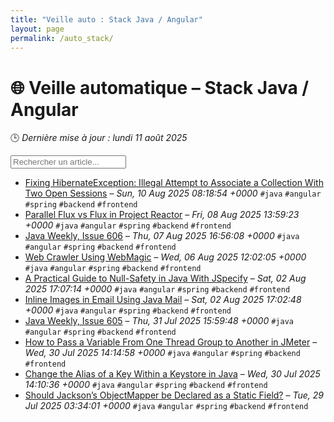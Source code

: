 ```yaml
---
title: "Veille auto : Stack Java / Angular"
layout: page
permalink: /auto_stack/
---
```


# 🌐 Veille automatique – Stack Java / Angular

🕒 *Dernière mise à jour : lundi 11 août 2025*

<div class="search-container">
  <input type="text" id="article-search" placeholder="Rechercher un article...">
  <div class="tag-filters" id="tag-filters">
    <!-- Les filtres par tag seront générés dynamiquement -->
  </div>
</div>

- <span data-article='{"title":"Fixing HibernateException: Illegal Attempt to Associate a Collection With Two Open Sessions","link":"https://feeds.feedblitz.com/~/922995461/0/baeldung~Fixing-HibernateException-Illegal-Attempt-to-Associate-a-Collection-With-Two-Open-Sessions","date":"Sun, 10 Aug 2025 08:18:54 +0000","tags":["java","angular","spring","backend","frontend"]}'>[Fixing HibernateException: Illegal Attempt to Associate a Collection With Two Open Sessions](https://feeds.feedblitz.com/~/922995461/0/baeldung~Fixing-HibernateException-Illegal-Attempt-to-Associate-a-Collection-With-Two-Open-Sessions) – *Sun, 10 Aug 2025 08:18:54 +0000* `#java` `#angular` `#spring` `#backend` `#frontend`</span>
- <span data-article='{"title":"Parallel Flux vs Flux in Project Reactor","link":"https://feeds.feedblitz.com/~/922919054/0/baeldung~Parallel-Flux-vs-Flux-in-Project-Reactor","date":"Fri, 08 Aug 2025 13:59:23 +0000","tags":["java","angular","spring","backend","frontend"]}'>[Parallel Flux vs Flux in Project Reactor](https://feeds.feedblitz.com/~/922919054/0/baeldung~Parallel-Flux-vs-Flux-in-Project-Reactor) – *Fri, 08 Aug 2025 13:59:23 +0000* `#java` `#angular` `#spring` `#backend` `#frontend`</span>
- <span data-article='{"title":"Java Weekly, Issue 606","link":"https://feeds.feedblitz.com/~/922871060/0/baeldung~Java-Weekly-Issue","date":"Thu, 07 Aug 2025 16:56:08 +0000","tags":["java","angular","spring","backend","frontend"]}'>[Java Weekly, Issue 606](https://feeds.feedblitz.com/~/922871060/0/baeldung~Java-Weekly-Issue) – *Thu, 07 Aug 2025 16:56:08 +0000* `#java` `#angular` `#spring` `#backend` `#frontend`</span>
- <span data-article='{"title":"Web Crawler Using WebMagic","link":"https://feeds.feedblitz.com/~/922790837/0/baeldung~Web-Crawler-Using-WebMagic","date":"Wed, 06 Aug 2025 12:02:05 +0000","tags":["java","angular","spring","backend","frontend"]}'>[Web Crawler Using WebMagic](https://feeds.feedblitz.com/~/922790837/0/baeldung~Web-Crawler-Using-WebMagic) – *Wed, 06 Aug 2025 12:02:05 +0000* `#java` `#angular` `#spring` `#backend` `#frontend`</span>
- <span data-article='{"title":"A Practical Guide to Null-Safety in Java With JSpecify","link":"https://feeds.feedblitz.com/~/922603523/0/baeldung~A-Practical-Guide-to-NullSafety-in-Java-With-JSpecify","date":"Sat, 02 Aug 2025 17:07:14 +0000","tags":["java","angular","spring","backend","frontend"]}'>[A Practical Guide to Null-Safety in Java With JSpecify](https://feeds.feedblitz.com/~/922603523/0/baeldung~A-Practical-Guide-to-NullSafety-in-Java-With-JSpecify) – *Sat, 02 Aug 2025 17:07:14 +0000* `#java` `#angular` `#spring` `#backend` `#frontend`</span>
- <span data-article='{"title":"Inline Images in Email Using Java Mail","link":"https://feeds.feedblitz.com/~/922603526/0/baeldung~Inline-Images-in-Email-Using-Java-Mail","date":"Sat, 02 Aug 2025 17:02:48 +0000","tags":["java","angular","spring","backend","frontend"]}'>[Inline Images in Email Using Java Mail](https://feeds.feedblitz.com/~/922603526/0/baeldung~Inline-Images-in-Email-Using-Java-Mail) – *Sat, 02 Aug 2025 17:02:48 +0000* `#java` `#angular` `#spring` `#backend` `#frontend`</span>
- <span data-article='{"title":"Java Weekly, Issue 605","link":"https://feeds.feedblitz.com/~/922497656/0/baeldung~Java-Weekly-Issue","date":"Thu, 31 Jul 2025 15:59:48 +0000","tags":["java","angular","spring","backend","frontend"]}'>[Java Weekly, Issue 605](https://feeds.feedblitz.com/~/922497656/0/baeldung~Java-Weekly-Issue) – *Thu, 31 Jul 2025 15:59:48 +0000* `#java` `#angular` `#spring` `#backend` `#frontend`</span>
- <span data-article='{"title":"How to Pass a Variable From One Thread Group to Another in JMeter","link":"https://feeds.feedblitz.com/~/922429586/0/baeldung~How-to-Pass-a-Variable-From-One-Thread-Group-to-Another-in-JMeter","date":"Wed, 30 Jul 2025 14:14:58 +0000","tags":["java","angular","spring","backend","frontend"]}'>[How to Pass a Variable From One Thread Group to Another in JMeter](https://feeds.feedblitz.com/~/922429586/0/baeldung~How-to-Pass-a-Variable-From-One-Thread-Group-to-Another-in-JMeter) – *Wed, 30 Jul 2025 14:14:58 +0000* `#java` `#angular` `#spring` `#backend` `#frontend`</span>
- <span data-article='{"title":"Change the Alias of a Key Within a Keystore in Java","link":"https://feeds.feedblitz.com/~/922428881/0/baeldung~Change-the-Alias-of-a-Key-Within-a-Keystore-in-Java","date":"Wed, 30 Jul 2025 14:10:36 +0000","tags":["java","angular","spring","backend","frontend"]}'>[Change the Alias of a Key Within a Keystore in Java](https://feeds.feedblitz.com/~/922428881/0/baeldung~Change-the-Alias-of-a-Key-Within-a-Keystore-in-Java) – *Wed, 30 Jul 2025 14:10:36 +0000* `#java` `#angular` `#spring` `#backend` `#frontend`</span>
- <span data-article='{"title":"Should Jackson’s ObjectMapper be Declared as a Static Field?","link":"https://feeds.feedblitz.com/~/922350494/0/baeldung~Should-Jacksons-ObjectMapper-be-Declared-as-a-Static-Field","date":"Tue, 29 Jul 2025 03:34:01 +0000","tags":["java","angular","spring","backend","frontend"]}'>[Should Jackson’s ObjectMapper be Declared as a Static Field?](https://feeds.feedblitz.com/~/922350494/0/baeldung~Should-Jacksons-ObjectMapper-be-Declared-as-a-Static-Field) – *Tue, 29 Jul 2025 03:34:01 +0000* `#java` `#angular` `#spring` `#backend` `#frontend`</span>


<script>
document.addEventListener('DOMContentLoaded', function() {
  function filterArticles() {
    const input = document.getElementById('article-search');
    const filter = input.value.toLowerCase();
    const items = document.getElementsByTagName('li');
    
    for (let i = 0; i < items.length; i++) {
      const item = items[i];
      const text = item.textContent.toLowerCase();
      if (text.indexOf(filter) > -1) {
        item.style.display = "";
      } else {
        item.style.display = "none";
      }
    }
  }

  // Extraction de tous les tags présents dans les articles
  const tagElements = document.querySelectorAll('code');
  const tags = new Set();
  
  tagElements.forEach(el => {
    if (el.textContent.startsWith('#')) {
      tags.add(el.textContent.substring(1));
    }
  });
  
  // Génération des filtres par tag
  const tagFiltersContainer = document.getElementById('tag-filters');
  if (tagFiltersContainer) {
    tags.forEach(tag => {
      const tagBtn = document.createElement('button');
      tagBtn.className = 'tag-filter-btn';
      tagBtn.textContent = '#' + tag;
      tagBtn.onclick = function() {
        document.getElementById('article-search').value = tag;
        filterArticles();
      };
      tagFiltersContainer.appendChild(tagBtn);
    });
  }
  
  // Attacher l'événement de filtrage au champ de recherche
  const searchInput = document.getElementById('article-search');
  if (searchInput) {
    searchInput.addEventListener('input', filterArticles);
  }
});
</script>